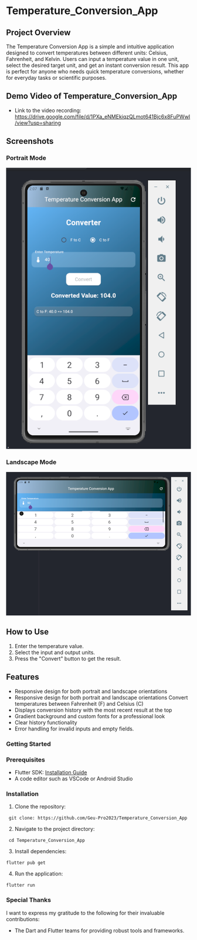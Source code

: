# Temperature_Conversion_App

## Project Overview
The Temperature Conversion App is a simple and intuitive application designed to convert temperatures between different units: Celsius, Fahrenheit, and Kelvin. Users can input a temperature value in one unit, select the desired target unit, and get an instant conversion result. This app is perfect for anyone who needs quick temperature conversions, whether for everyday tasks or scientific purposes.

## Demo Video of Temperature_Conversion_App

- Link to the video recording: https://drive.google.com/file/d/1PXa_eNMEkiqzQLmot641Bjc6x8FuPWwI/view?usp=sharing

## Screenshots

### Portrait Mode
![Portrait mode](https://github.com/Geu-Pro2023/Temperature_Conversion_App/blob/bdafb0a8372fda1821c9823d8412403f94aa07a4/temperature_app/Screenshot%202024-09-27%20020730.png)

### Landscape Mode
![Landscape mode](https://github.com/Geu-Pro2023/Temperature_Conversion_App/blob/bdafb0a8372fda1821c9823d8412403f94aa07a4/temperature_app/Screenshot%202024-09-27%20020927.png)
  
## How to Use
1. Enter the temperature value.
2. Select the input and output units.
3. Press the "Convert" button to get the result.

## Features

- Responsive design for both portrait and landscape orientations
- Responsive design for both portrait and landscape orientations Convert temperatures between Fahrenheit (F) and Celsius (C)
- Displays conversion history with the most recent result at the top
- Gradient background and custom fonts for a professional look
- Clear history functionality
- Error handling for invalid inputs and empty fields.


### Getting Started

### Prerequisites

- Flutter SDK: [Installation Guide](https://flutter.dev/docs/get-started/install)
- A code editor such as VSCode or Android Studio

### Installation

1. Clone the repository:

```
 git clone: https://github.com/Geu-Pro2023/Temperature_Conversion_App
```

2. Navigate to the project directory:

```
 cd Temperature_Conversion_App
```

3. Install dependencies:

```
flutter pub get
```

4. Run the application:

```
flutter run
```

### Special Thanks
I want to express my gratitude to the following for their invaluable contributions:
- The Dart and Flutter teams for providing robust tools and frameworks.

